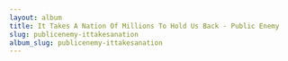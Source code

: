 ```yaml
---
layout: album
title: It Takes A Nation Of Millions To Hold Us Back - Public Enemy
slug: publicenemy-ittakesanation
album_slug: publicenemy-ittakesanation
---
```

